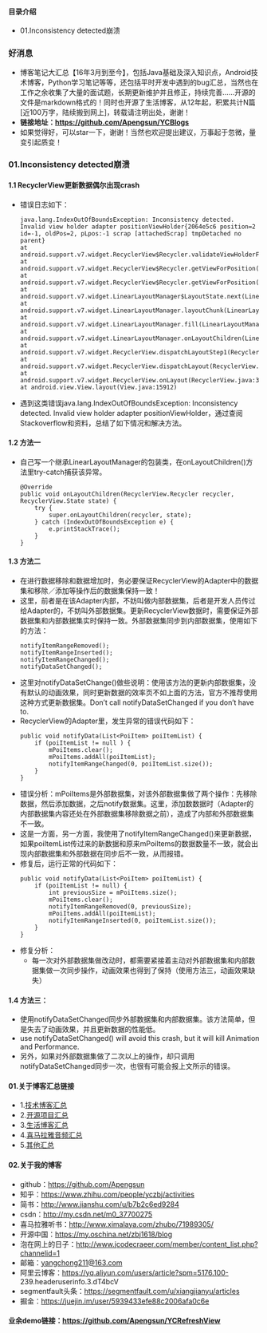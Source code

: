#### 目录介绍
- 01.Inconsistency detected崩溃



### 好消息
- 博客笔记大汇总【16年3月到至今】，包括Java基础及深入知识点，Android技术博客，Python学习笔记等等，还包括平时开发中遇到的bug汇总，当然也在工作之余收集了大量的面试题，长期更新维护并且修正，持续完善……开源的文件是markdown格式的！同时也开源了生活博客，从12年起，积累共计N篇[近100万字，陆续搬到网上]，转载请注明出处，谢谢！
- **链接地址：https://github.com/Apengsun/YCBlogs**
- 如果觉得好，可以star一下，谢谢！当然也欢迎提出建议，万事起于忽微，量变引起质变！




### 01.Inconsistency detected崩溃
#### 1.1 RecyclerView更新数据偶尔出现crash
- 错误日志如下：
    ```
    java.lang.IndexOutOfBoundsException: Inconsistency detected. Invalid view holder adapter positionViewHolder{2064e5c6 position=2 id=-1, oldPos=2, pLpos:-1 scrap [attachedScrap] tmpDetached no parent}
    at android.support.v7.widget.RecyclerView$Recycler.validateViewHolderForOffsetPosition(RecyclerView.java:4505)
    at android.support.v7.widget.RecyclerView$Recycler.getViewForPosition(RecyclerView.java:4636)
    at android.support.v7.widget.RecyclerView$Recycler.getViewForPosition(RecyclerView.java:4617)
    at android.support.v7.widget.LinearLayoutManager$LayoutState.next(LinearLayoutManager.java:1994)
    at android.support.v7.widget.LinearLayoutManager.layoutChunk(LinearLayoutManager.java:1390)
    at android.support.v7.widget.LinearLayoutManager.fill(LinearLayoutManager.java:1353)
    at android.support.v7.widget.LinearLayoutManager.onLayoutChildren(LinearLayoutManager.java:574)
    at android.support.v7.widget.RecyclerView.dispatchLayoutStep1(RecyclerView.java:2979)
    at android.support.v7.widget.RecyclerView.dispatchLayout(RecyclerView.java:2904)
    at android.support.v7.widget.RecyclerView.onLayout(RecyclerView.java:3283)
    at android.view.View.layout(View.java:15912)
    ```
- 遇到这类错误java.lang.IndexOutOfBoundsException: Inconsistency detected. Invalid view holder adapter positionViewHolder，通过查阅Stackoverflow和资料，总结了如下情况和解决方法。

#### 1.2 方法一
- 自己写一个继承LinearLayoutManager的包装类，在onLayoutChildren()方法里try-catch捕获该异常。
    ```
    @Override
    public void onLayoutChildren(RecyclerView.Recycler recycler, RecyclerView.State state) {
        try {
            super.onLayoutChildren(recycler, state);
        } catch (IndexOutOfBoundsException e) {
            e.printStackTrace();
        }
    }
    ```



#### 1.3 方法二
- 在进行数据移除和数据增加时，务必要保证RecyclerView的Adapter中的数据集和移除／添加等操作后的数据集保持一致！
- 这里，前者是在该Adapter内部，不妨叫做内部数据集，后者是开发人员传过给Adapter的，不妨叫外部数据集。更新RecyclerView数据时，需要保证外部数据集和内部数据集实时保持一致。外部数据集同步到内部数据集，使用如下的方法：
    ```
    notifyItemRangeRemoved();
    notifyItemRangeInserted();
    notifyItemRangeChanged();
    notifyDataSetChanged();
    ```
- 这里对notifyDataSetChange()做些说明：使用该方法的更新内部数据集，没有默认的动画效果，同时更新数据的效率页不如上面的方法，官方不推荐使用这种方式更新数据集。Don’t call notifyDataSetChanged if you don’t have to.
- RecyclerView的Adapter里，发生异常的错误代码如下：
    ```
    public void notifyData(List<PoiItem> poiItemList) {
        if (poiItemList != null ) {
            mPoiItems.clear();
            mPoiItems.addAll(poiItemList);
            notifyItemRangeChanged(0, poiItemList.size());
        }
    }
    ```
- 错误分析：mPoiItems是外部数据集，对该外部数据集做了两个操作：先移除数据，然后添加数据，之后notify数据集。这里，添加数数据时（Adapter的内部数据集内容还处在外部数据集移除数据之前），造成了内部和外部数据集不一致。
- 这是一方面，另一方面，我使用了notifyItemRangeChanged()来更新数据，如果poiItemList传过来的新数据和原来mPoiItems的数据数量不一致，就会出现内部数据集和外部数据在同步后不一致，从而报错。
- 修复后，运行正常的代码如下：
    ```
    public void notifyData(List<PoiItem> poiItemList) {
        if (poiItemList != null) {
            int previousSize = mPoiItems.size();
            mPoiItems.clear();
            notifyItemRangeRemoved(0, previousSize);
            mPoiItems.addAll(poiItemList);
            notifyItemRangeInserted(0, poiItemList.size());
        }
    }
    ```
- 修复分析：
    - 每一次对外部数据集做改动时，都需要紧接着主动对外部数据集和内部数据集做一次同步操作，动画效果也得到了保持（使用方法三，动画效果缺失）


#### 1.4 方法三：
- 使用notifyDataSetChanged同步外部数据集和内部数据集。该方法简单，但是失去了动画效果，并且更新数据的性能低。
- use notifyDataSetChanged() will avoid this crash, but it will kill Animation and Performance.
- 另外，如果对外部数据集做了二次以上的操作，却只调用notifyDataSetChanged同步一次，也很有可能会报上文所示的错误。






#### 01.关于博客汇总链接
- 1.[技术博客汇总](https://www.jianshu.com/p/614cb839182c)
- 2.[开源项目汇总](https://blog.csdn.net/m0_37700275/article/details/80863574)
- 3.[生活博客汇总](https://blog.csdn.net/m0_37700275/article/details/79832978)
- 4.[喜马拉雅音频汇总](https://www.jianshu.com/p/f665de16d1eb)
- 5.[其他汇总](https://www.jianshu.com/p/53017c3fc75d)



#### 02.关于我的博客
- github：https://github.com/Apengsun
- 知乎：https://www.zhihu.com/people/yczbj/activities
- 简书：http://www.jianshu.com/u/b7b2c6ed9284
- csdn：http://my.csdn.net/m0_37700275
- 喜马拉雅听书：http://www.ximalaya.com/zhubo/71989305/
- 开源中国：https://my.oschina.net/zbj1618/blog
- 泡在网上的日子：http://www.jcodecraeer.com/member/content_list.php?channelid=1
- 邮箱：yangchong211@163.com
- 阿里云博客：https://yq.aliyun.com/users/article?spm=5176.100- 239.headeruserinfo.3.dT4bcV
- segmentfault头条：https://segmentfault.com/u/xiangjianyu/articles
- 掘金：https://juejin.im/user/5939433efe88c2006afa0c6e


#### 业余demo链接：https://github.com/Apengsun/YCRefreshView





